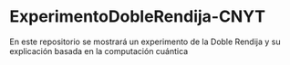 # ExperimentoDobleRendija-CNYT
En este repositorio se mostrará un experimento de la Doble Rendija y su explicación basada en la computación cuántica 

